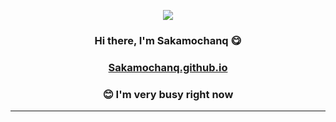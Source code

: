 <p align="center">
  <img src="https://komarev.com/ghpvc/?username=Sakamochanq">
</p>

### <p align="center">Hi there, I'm Sakamochanq 😋</p>

### <p align="center">[Sakamochanq.github.io](https://sakamochanq.github.io/)</p>
  
### <p align="center">😊 I'm very busy right now</p>

---

<!--

```mermaid
graph LR

  %%{init: {"theme" : "dark" }}%%

  subgraph "User"

    A-1[Sakamochanq]

  end
```

-->
